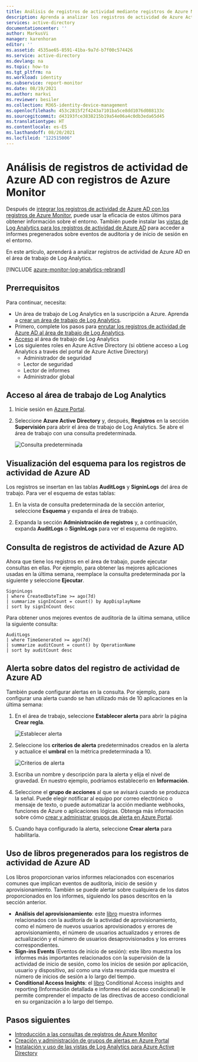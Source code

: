 ```yaml
---
title: Análisis de registros de actividad mediante registros de Azure Monitor | Microsoft Docs
description: Aprenda a analizar los registros de actividad de Azure Active Directory mediante registros de Azure Monitor.
services: active-directory
documentationcenter: ''
author: MarkusVi
manager: karenhoran
editor: ''
ms.assetid: 4535ae65-8591-41ba-9a7d-b7f00c574426
ms.service: active-directory
ms.devlang: na
ms.topic: how-to
ms.tgt_pltfrm: na
ms.workload: identity
ms.subservice: report-monitor
ms.date: 08/19/2021
ms.author: markvi
ms.reviewer: besiler
ms.collection: M365-identity-device-management
ms.openlocfilehash: 453c2815f2f4243a7101ba5ce8dd1076d088133c
ms.sourcegitcommit: d43193fce3838215b19a54e06a4c0db3eda65d45
ms.translationtype: HT
ms.contentlocale: es-ES
ms.lasthandoff: 08/20/2021
ms.locfileid: "122515006"
---
```

# <a name="analyze-azure-ad-activity-logs-with-azure-monitor-logs"></a>Análisis de registros de actividad de Azure AD con registros de Azure Monitor

Después de [integrar los registros de actividad de Azure AD con los registros de Azure Monitor](howto-integrate-activity-logs-with-log-analytics.md), puede usar la eficacia de estos últimos para obtener información sobre el entorno. También puede instalar las [vistas de Log Analytics para los registros de actividad de Azure AD](howto-install-use-log-analytics-views.md) para acceder a informes pregenerados sobre eventos de auditoría y de inicio de sesión en el entorno.

En este artículo, aprenderá a analizar registros de actividad de Azure AD en el área de trabajo de Log Analytics. 

[!INCLUDE [azure-monitor-log-analytics-rebrand](../../../includes/azure-monitor-log-analytics-rebrand.md)]

## <a name="prerequisites"></a>Prerrequisitos 

Para continuar, necesita:

* Un área de trabajo de Log Analytics en la suscripción a Azure. Aprenda a [crear un área de trabajo de Log Analytics](../../azure-monitor/logs/quick-create-workspace.md).
* Primero, complete los pasos para [enrutar los registros de actividad de Azure AD al área de trabajo de Log Analytics](howto-integrate-activity-logs-with-log-analytics.md).
*  [Acceso](../../azure-monitor/logs/manage-access.md#manage-access-using-workspace-permissions) al área de trabajo de Log Analytics
* Los siguientes roles en Azure Active Directory (si obtiene acceso a Log Analytics a través del portal de Azure Active Directory)
    - Administrador de seguridad
    - Lector de seguridad
    - Lector de informes
    - Administrador global
    
## <a name="navigate-to-the-log-analytics-workspace"></a>Acceso al área de trabajo de Log Analytics

1. Inicie sesión en [Azure Portal](https://portal.azure.com). 

2. Seleccione **Azure Active Directory** y, después, **Registros** en la sección **Supervisión** para abrir el área de trabajo de Log Analytics. Se abre el área de trabajo con una consulta predeterminada.

    ![Consulta predeterminada](./media/howto-analyze-activity-logs-log-analytics/defaultquery.png)


## <a name="view-the-schema-for-azure-ad-activity-logs"></a>Visualización del esquema para los registros de actividad de Azure AD

Los registros se insertan en las tablas **AuditLogs** y **SigninLogs** del área de trabajo. Para ver el esquema de estas tablas:

1. En la vista de consulta predeterminada de la sección anterior, seleccione **Esquema** y expanda el área de trabajo. 

2. Expanda la sección **Administración de registros** y, a continuación, expanda **AuditLogs** o **SignInLogs** para ver el esquema de registro.

## <a name="query-the-azure-ad-activity-logs"></a>Consulta de registros de actividad de Azure AD

Ahora que tiene los registros en el área de trabajo, puede ejecutar consultas en ellas. Por ejemplo, para obtener las mejores aplicaciones usadas en la última semana, reemplace la consulta predeterminada por la siguiente y seleccione **Ejecutar**.

```
SigninLogs 
| where CreatedDateTime >= ago(7d)
| summarize signInCount = count() by AppDisplayName 
| sort by signInCount desc 
```

Para obtener unos mejores eventos de auditoría de la última semana, utilice la siguiente consulta:

```
AuditLogs 
| where TimeGenerated >= ago(7d)
| summarize auditCount = count() by OperationName 
| sort by auditCount desc 
```
## <a name="alert-on-azure-ad-activity-log-data"></a>Alerta sobre datos del registro de actividad de Azure AD

También puede configurar alertas en la consulta. Por ejemplo, para configurar una alerta cuando se han utilizado más de 10 aplicaciones en la última semana:

1. En el área de trabajo, seleccione **Establecer alerta** para abrir la página **Crear regla**.

    ![Establecer alerta](./media/howto-analyze-activity-logs-log-analytics/setalert.png)

2. Seleccione los **criterios de alerta** predeterminados creados en la alerta y actualice el **umbral** en la métrica predeterminada a 10.

    ![Criterios de alerta](./media/howto-analyze-activity-logs-log-analytics/alertcriteria.png)

3. Escriba un nombre y descripción para la alerta y elija el nivel de gravedad. En nuestro ejemplo, podríamos establecerlo en **Información**.

4. Seleccione el **grupo de acciones** al que se avisará cuando se produzca la señal. Puede elegir notificar al equipo por correo electrónico o mensaje de texto, o puede automatizar la acción mediante webhooks, funciones de Azure o aplicaciones lógicas. Obtenga más información sobre cómo [crear y administrar grupos de alerta en Azure Portal](../../azure-monitor/alerts/action-groups.md).

5. Cuando haya configurado la alerta, seleccione **Crear alerta** para habilitarla. 

## <a name="use-pre-built-workbooks-for-azure-ad-activity-logs"></a>Uso de libros pregenerados para los registros de actividad de Azure AD

Los libros proporcionan varios informes relacionados con escenarios comunes que implican eventos de auditoría, inicio de sesión y aprovisionamiento. También se puede alertar sobre cualquiera de los datos proporcionados en los informes, siguiendo los pasos descritos en la sección anterior.

* **Análisis del aprovisionamiento**: este [libro](../app-provisioning/application-provisioning-log-analytics.md) muestra informes relacionados con la auditoría de la actividad de aprovisionamiento, como el número de nuevos usuarios aprovisionados y errores de aprovisionamiento, el número de usuarios actualizados y errores de actualización y el número de usuarios desaprovisionados y los errores correspondientes.    
* **Sign-ins Events** (Eventos de inicio de sesión): este libro muestra los informes más importantes relacionados con la supervisión de la actividad de inicio de sesión, como los inicios de sesión por aplicación, usuario y dispositivo, así como una vista resumida que muestra el número de inicios de sesión a lo largo del tiempo.
* **Conditional Access Insights**: el [libro](../conditional-access/howto-conditional-access-insights-reporting.md) Conditional Access insights and reporting (Información detallada e informes del acceso condicional) le permite comprender el impacto de las directivas de acceso condicional en su organización a lo largo del tiempo. 

## <a name="next-steps"></a>Pasos siguientes

* [Introducción a las consultas de registros de Azure Monitor](../../azure-monitor/logs/get-started-queries.md)
* [Creación y administración de grupos de alertas en Azure Portal](../../azure-monitor/alerts/action-groups.md)
* [Instalación y uso de las vistas de Log Analytics para Azure Active Directory](howto-install-use-log-analytics-views.md)